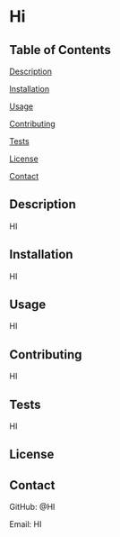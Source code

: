 # Hi
  

  ## Table of Contents
  [Description](https://github.com/HI/Hi#description)

  [Installation](https://github.com/HI/Hi#installation)

  [Usage](https://github.com/HI/Hi#usage)

  [Contributing](https://github.com/HI/Hi#contributing)

  [Tests](https://github.com/HI/Hi#tests)

  [License](https://github.com/HI/Hi#license)

  [Contact](https://github.com/HI/Hi#contact)

  ## Description
  HI
  ## Installation
  HI
  ## Usage
  HI
  ## Contributing
  HI
  ## Tests
  HI
  ## License
  
  ## Contact
  GitHub: @HI

  Email: HI
